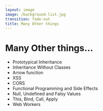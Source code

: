 ```yaml
---
layout: image
image: /background-list.jpg
transition: fade-out
title: Many Other things
---
```


<div class="flex flex-justify-center h-full flex-col">
  <div class="background">

  <h1 class="text-left m-b-0 font-bold">
    Many Other things...
  </h1>

  <ul>
    <li> Prototypical Inheritance </li>
    <li> Inheritance Without Classes </li>
    <li> Arrow function </li>
    <li> XSS </li>
    <li> CORS </li>
    <li> Functional Programming and Side Effects </li>
    <li> Null, Undefined and Falsy Values </li>
    <li> This, Bind, Call, Apply  </li>
    <li> Web Workers </li>
  </ul>

  </div>
</div>

<style>
  a {
    font-weight: 600;
  }
</style>
